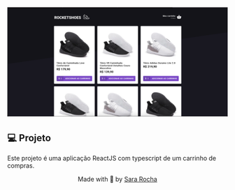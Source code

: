 <h2  align="center">
<img  alt="cover-alt"  src=".github/hook.png" />
</h2>


## 💻 Projeto
  

Este projeto é uma aplicação ReactJS com typescript de um carrinho de compras.
  
<p  align="center">Made with 💜 by <a  href="https://github.com/sararchh"  target="_blank">Sara Rocha </a></p>